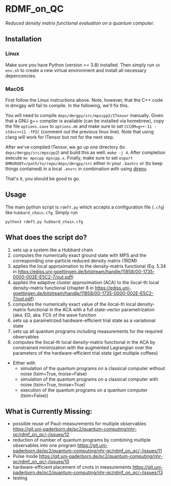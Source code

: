 # RDMF_on_QC

*Reduced density matrix functional evaluation on a quantum computer.*

## Installation
### Linux

Make sure you have Python (version >= 3.8) installed. Then simply run `sh env.sh` to create a new virtual environment and install all necessary depencencies.

### MacOS

First follow the Linux instructions above. Note, however, that the C++ code in dmrgpy will fail to compile. In the following, we'll fix this.

You will need to compile `deps/dmrgpy/src/mpscpp2/ITensor` manually. Given that a GNU g++ compiler is available (can be installed via homebrew), copy the file `options.save` to `options.mk` and make sure to set `CCCOM=g++-11 -std=c++11 -fPIC` (comment out the previous linux line). Note that using clang will work for ITensor but not for the next step.

After we've compiled ITensor, we go up one directory (to `deps/dmrgpy/src/mpscpp2`) and build this as well: `make -j 4`. After completion execute `mv mpscpp mpscpp.x`. Finally, make sure to set `export DMRGROOT=/path/to/repo/deps/dmrgpy/src` either in your `.bashrc` or (to keep things contained) in a local `.envrc` in combination with using [direnv](https://direnv.net/).

That's it, you should be good to go.
## Usage

The main python script is `rdmft.py` which accepts a configuration file (`.cfg`) like `hubbard_chain.cfg`. Simply run

```
python3 rdmft.py hubbard_chain.cfg
```

## What does the script do?
1. sets up a system like a Hubbard chain
2. computes the numerically exact ground state with MPS and the corresponding one-particle reduced density matrix (1RDM)
3. applies the local approximation to the density-matrix functional (Eq. 5.34 in https://ediss.uni-goettingen.de/bitstream/handle/11858/00-1735-0000-002E-E5C2-7/out.pdf)
4. applies the adaptive cluster approximation (ACA) to the ilocal-th local density-matrix functional (chapter 8 in https://ediss.uni-goettingen.de/bitstream/handle/11858/00-1735-0000-002E-E5C2-7/out.pdf)
5. computes the numerically exact value of the ilocal-th local density-matrix functional in the ACA with a full state-vector parametrization (aka. ED, aka. FCI) of the wave function
6. sets up a parametrized hardware-efficient trial state as a variational state
7. sets up all quantum programs including measurements for the required observables
8. computes the ilocal-th local density-matrix functional in the ACA by constrained minimization with the augmented Lagrangian over the parameters of the hardware-efficient trial state (get multiple coffees)
  * Either with
    * simulation of the quantum programs on a classical computer without noise (tsim=True, tnoise=False)
    * simulation of the quantum programs on a classical computer with noise (tsim=True, tnoise=True)
    * execution of the quantum programs on a quantum computer (tsim=False))

## What is Currently  Missing:
* possible reuse of Pauli-measurements for multiple observables https://git.uni-paderborn.de/pc2/quantum-computing/nhr-qc/rdmf_on_qc/-/issues/12
* reduction of number of quantum programs by combining multiple observables into one program https://git.uni-paderborn.de/pc2/quantum-computing/nhr-qc/rdmf_on_qc/-/issues/11
* Pulse mode https://git.uni-paderborn.de/pc2/quantum-computing/nhr-qc/rdmf_on_qc/-/issues/10
* hardware-efficient placement of cnots in measurements https://git.uni-paderborn.de/pc2/quantum-computing/nhr-qc/rdmf_on_qc/-/issues/13
* testing
